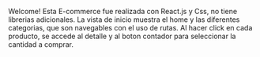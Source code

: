 Welcome!
Esta E-commerce fue realizada con React.js y Css, no tiene librerias adicionales.
La vista de inicio muestra el home y las diferentes categorias, que son navegables con el uso de rutas.
Al hacer click en cada producto, se accede al detalle y al boton contador para seleccionar la cantidad a comprar.

